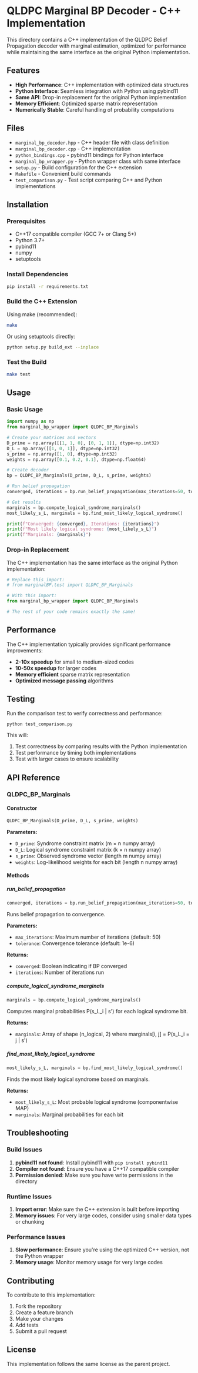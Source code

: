 # QLDPC Marginal BP Decoder - C++ Implementation

This directory contains a C++ implementation of the QLDPC Belief Propagation decoder with marginal estimation, optimized for performance while maintaining the same interface as the original Python implementation.

## Features

- **High Performance**: C++ implementation with optimized data structures
- **Python Interface**: Seamless integration with Python using pybind11
- **Same API**: Drop-in replacement for the original Python implementation
- **Memory Efficient**: Optimized sparse matrix representation
- **Numerically Stable**: Careful handling of probability computations

## Files

- `marginal_bp_decoder.hpp` - C++ header file with class definition
- `marginal_bp_decoder.cpp` - C++ implementation
- `python_bindings.cpp` - pybind11 bindings for Python interface
- `marginal_bp_wrapper.py` - Python wrapper class with same interface
- `setup.py` - Build configuration for the C++ extension
- `Makefile` - Convenient build commands
- `test_comparison.py` - Test script comparing C++ and Python implementations

## Installation

### Prerequisites

- C++17 compatible compiler (GCC 7+ or Clang 5+)
- Python 3.7+
- pybind11
- numpy
- setuptools

### Install Dependencies

```bash
pip install -r requirements.txt
```

### Build the C++ Extension

Using make (recommended):
```bash
make
```

Or using setuptools directly:
```bash
python setup.py build_ext --inplace
```

### Test the Build

```bash
make test
```

## Usage

### Basic Usage

```python
import numpy as np
from marginal_bp_wrapper import QLDPC_BP_Marginals

# Create your matrices and vectors
D_prime = np.array([[1, 1, 0], [0, 1, 1]], dtype=np.int32)
D_L = np.array([[1, 0, 1]], dtype=np.int32)
s_prime = np.array([1, 0], dtype=np.int32)
weights = np.array([0.1, 0.2, 0.1], dtype=np.float64)

# Create decoder
bp = QLDPC_BP_Marginals(D_prime, D_L, s_prime, weights)

# Run belief propagation
converged, iterations = bp.run_belief_propagation(max_iterations=50, tolerance=1e-6)

# Get results
marginals = bp.compute_logical_syndrome_marginals()
most_likely_s_L, marginals = bp.find_most_likely_logical_syndrome()

print(f"Converged: {converged}, Iterations: {iterations}")
print(f"Most likely logical syndrome: {most_likely_s_L}")
print(f"Marginals: {marginals}")
```

### Drop-in Replacement

The C++ implementation has the same interface as the original Python implementation:

```python
# Replace this import:
# from marginalBP.test import QLDPC_BP_Marginals

# With this import:
from marginal_bp_wrapper import QLDPC_BP_Marginals

# The rest of your code remains exactly the same!
```

## Performance

The C++ implementation typically provides significant performance improvements:

- **2-10x speedup** for small to medium-sized codes
- **10-50x speedup** for larger codes
- **Memory efficient** sparse matrix representation
- **Optimized message passing** algorithms

## Testing

Run the comparison test to verify correctness and performance:

```bash
python test_comparison.py
```

This will:
1. Test correctness by comparing results with the Python implementation
2. Test performance by timing both implementations
3. Test with larger cases to ensure scalability

## API Reference

### QLDPC_BP_Marginals

#### Constructor
```python
QLDPC_BP_Marginals(D_prime, D_L, s_prime, weights)
```

**Parameters:**
- `D_prime`: Syndrome constraint matrix (m × n numpy array)
- `D_L`: Logical syndrome constraint matrix (k × n numpy array)
- `s_prime`: Observed syndrome vector (length m numpy array)
- `weights`: Log-likelihood weights for each bit (length n numpy array)

#### Methods

##### run_belief_propagation
```python
converged, iterations = bp.run_belief_propagation(max_iterations=50, tolerance=1e-6)
```

Runs belief propagation to convergence.

**Parameters:**
- `max_iterations`: Maximum number of iterations (default: 50)
- `tolerance`: Convergence tolerance (default: 1e-6)

**Returns:**
- `converged`: Boolean indicating if BP converged
- `iterations`: Number of iterations run

##### compute_logical_syndrome_marginals
```python
marginals = bp.compute_logical_syndrome_marginals()
```

Computes marginal probabilities P(s_L_i | s') for each logical syndrome bit.

**Returns:**
- `marginals`: Array of shape (n_logical, 2) where marginals[i, j] = P(s_L_i = j | s')

##### find_most_likely_logical_syndrome
```python
most_likely_s_L, marginals = bp.find_most_likely_logical_syndrome()
```

Finds the most likely logical syndrome based on marginals.

**Returns:**
- `most_likely_s_L`: Most probable logical syndrome (componentwise MAP)
- `marginals`: Marginal probabilities for each bit

## Troubleshooting

### Build Issues

1. **pybind11 not found**: Install pybind11 with `pip install pybind11`
2. **Compiler not found**: Ensure you have a C++17 compatible compiler
3. **Permission denied**: Make sure you have write permissions in the directory

### Runtime Issues

1. **Import error**: Make sure the C++ extension is built before importing
2. **Memory issues**: For very large codes, consider using smaller data types or chunking

### Performance Issues

1. **Slow performance**: Ensure you're using the optimized C++ version, not the Python wrapper
2. **Memory usage**: Monitor memory usage for very large codes

## Contributing

To contribute to this implementation:

1. Fork the repository
2. Create a feature branch
3. Make your changes
4. Add tests
5. Submit a pull request

## License

This implementation follows the same license as the parent project. 